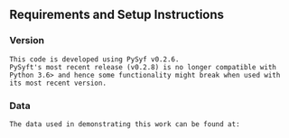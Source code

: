 ## Requirements and Setup Instructions 

### Version
```
This code is developed using PySyf v0.2.6. 
PySyft's most recent release (v0.2.8) is no longer compatible with Python 3.6> and hence some functionality might break when used with its most recent version.

```

### Data 
```
The data used in demonstrating this work can be found at: 
```

